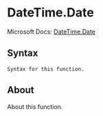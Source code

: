 ---
---

# DateTime.Date

Microsoft Docs: [DateTime.Date](https://docs.microsoft.com/en-us/powerquery-m/datetime-date)

## Syntax

```
Syntax for this function.
```

## About

About this function.

